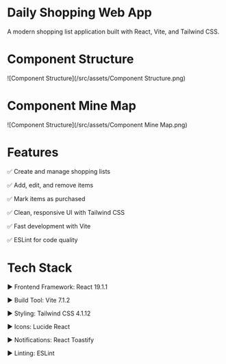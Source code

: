 
# Daily Shopping Web App

A modern shopping list application built with React, Vite, and Tailwind CSS.


# Component Structure
![Component Structure](/src/assets/Component Structure.png)

# Component Mine Map
![Component Structure](/src/assets/Component Mine Map.png)


# Features

✅ Create and manage shopping lists

✅ Add, edit, and remove items

✅ Mark items as purchased

✅ Clean, responsive UI with Tailwind CSS

✅ Fast development with Vite

✅ ESLint for code quality

# Tech Stack

 ▶ Frontend Framework: React 19.1.1

▶ Build Tool: Vite 7.1.2

▶ Styling: Tailwind CSS 4.1.12

▶ Icons: Lucide React

▶ Notifications: React Toastify

▶ Linting: ESLint

